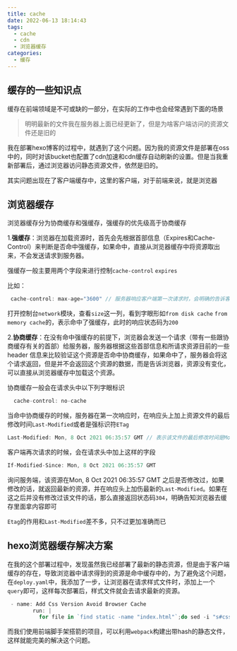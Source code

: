 ```yaml
---
title: cache
date: 2022-06-13 18:14:43
tags:
  - cache
  - cdn
  - 浏览器缓存
categories:
  - 缓存
---
```



## 缓存的一些知识点

缓存在前端领域是不可或缺的一部分，在实际的工作中也会经常遇到下面的场景

> 明明最新的文件我在服务器上面已经更新了，但是为啥客户端访问的资源文件还是旧的

我在部署hexo博客的过程中，就遇到了这个问题。因为我的资源文件是部署在oss中的，同时对该bucket也配置了cdn加速和cdn缓存自动刷新的设置。但是当我重新部署后，通过浏览器访问静态资源文件，依然是旧的。

其实问题出现在了客户端缓存中，这里的客户端，对于前端来说，就是浏览器

<!-- more -->

## 浏览器缓存

浏览器缓存分为协商缓存和强缓存，强缓存的优先级高于协商缓存

1.**强缓存**：浏览器在加载资源时，首先会先根据首部信息（Expires和Cache-Control）来判断是否命中强缓存，如果命中，直接从浏览器缓存中将资源取出来，不会发送请求到服务器。

强缓存一般主要用两个字段来进行控制`cache-control` `expires`

比如：
```javascript
 cache-control: max-age="3600" // 服务器响应客户端第一次请求时，会明确的告诉客户端（浏览器），在一个小时之内（3600秒），再次访问该资源，直接用缓存即可
```

打开控制台`network`模块，查看`size`这一列，看到字眼形如`from disk cache` `from memory cache`的，表示命中了强缓存，此时的响应状态码为`200`

2.**协商缓存**：在没有命中强缓存的前提下，浏览器会发送一个请求（带有一些跟协商缓存有关的首部）给服务器，服务器根据这些首部信息和所请求资源目前的一些 header 信息来比较验证这个资源是否命中协商缓存，如果命中了，服务器会将这个请求返回，但是并不会返回这个资源的数据，而是告诉浏览器，资源没有变化，可以直接从浏览器缓存中加载这个资源。

协商缓存一般会在请求头中以下列字眼标识

```javascript
  cache-control: no-cache
```

当命中协商缓存的时候，服务器在第一次响应时，在响应头上加上资源文件的最后修改时间`Last-Modified`或者是强标识符`ETag`
```javascript
Last-Modified: Mon, 8 Oct 2021 06:35:57 GMT // 表示该文件的最后修改时间是Mon, 8 Oct 2021 06:35:57 GMT
```

客户端再次请求的时候，会在请求头中加上这样的字段

```javascript
If-Modified-Since: Mon, 8 Oct 2021 06:35:57 GMT 
````
询问服务端，该资源在Mon, 8 Oct 2021 06:35:57 GMT 之后是否修改过，如果修改的话，就返回最新的资源，并在响应头上加伤最新的`Last-Modified`。如果在这之后并没有修改过该文件的话，那么直接返回状态码`304`，明确告知浏览器去缓存里面拿内容即可


`Etag`的作用和`Last-Modified`差不多，只不过更加准确而已


## hexo浏览器缓存解决方案

在我的这个部署过程中，发现虽然我已经部署了最新的静态资源，但是由于客户端缓存的存在，导致浏览器中请求得到的资源是命中缓存中的，为了避免这个问题，在`deploy.yaml`中，我添加了一步，让浏览器在请求样式文件时，添加上一个`query`即可，这样每次部署后，样式文件就会去请求最新的资源。

```javascript
 - name: Add Css Version Avoid Browser Cache
        run: |
          for file in `find static -name "index.html"`;do sed -i "s#css/style.css#css/style.css?version=$(date "+%y%m%d").$GITHUB_RUN_NUMBER#g" $file;done
```

而我们使用前端脚手架搭箭的项目，可以利用`webpack`构建出带hash的静态文件，这样就能完美的解决这个问题。





